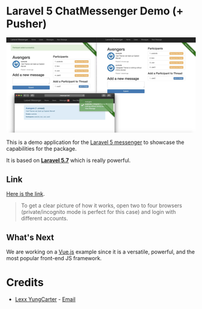 # Laravel 5 ChatMessenger Demo (+ Pusher)

![Screenshot](acelords-messenger.jpg?raw=true "Screenshot")

This is a demo application for the [Laravel 5 messenger](https://github.com/lexxyungcarter/laravel-5-messenger) to showcase the capabilities for the package.

It is based on [**Laravel 5.7**](https://laravel.com) which is really powerful.

## Link

[Here is the link](https://messenger.acelords.space).
> To get a clear picture of how it works, open two to four browsers (private/incognito mode is perfect for this case) and login with different accounts.

## What's Next

We are working on a [Vue.js](https://vuejs.org) example since it is a versatile, powerful, and the most popular front-end JS framework.

# Credits
- [Lexx YungCarter](https://github.com/lexxyungcarter/)  - [Email](mailto:lexxyungcarter@gmail.com)
